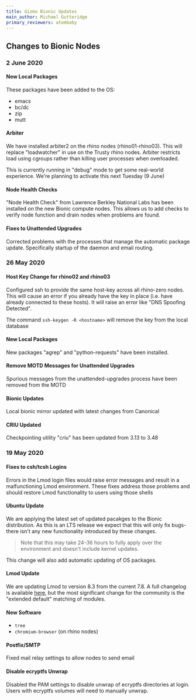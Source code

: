```yaml
---
title: Gizmo Bionic Updates
main_author: Michael Gutteridge
primary_reviewers: atombaby
---
```


## Changes to Bionic Nodes

### 2 June 2020

#### New Local Packages

These packages have been added to the OS:

 - emacs
 - bc/dc
 - zip
 - mutt

#### Arbiter

We have installed arbiter2 on the rhino nodes (rhino01-rhino03).  This will replace "loadwatcher" in use on the Trusty rhino nodes.  Arbiter restricts load using cgroups rather than killing user processes when overloaded.

This is currently running in "debug" mode to get some real-world experience.  We're planning to activate this next Tuesday (9 June)

#### Node Health Checks

"Node Health Check" from Lawrence Berkley National Labs has been installed on the new Bionic compute nodes.  This allows us to add checks to verify node function and drain nodes when problems are found.

#### Fixes to Unattended Upgrades

Corrected problems with the processes that manage the automatic package update.  Specifically startup of the daemon and email routing.

### 26 May 2020

#### Host Key Change for rhino02 and rhino03

Configured ssh to provide the same host-key across all rhino-zero nodes. This will cause an error if you already have the key in place (i.e. have already connected to these hosts).  It will raise an error like "DNS Spoofing Detected".

The command `ssh-keygen -R <hostname>` will remove the key from the local database

#### New Local Packages

New packages "agrep" and "python-requests" have been installed.

#### Remove MOTD Messages for Unattended Upgrades

Spurious messages from the unattended-upgrades process have been removed from the MOTD

#### Bionic Updates

Local bionic mirror updated with latest changes from Canonical

#### CRIU Updated

Checkpointing utility "criu" has been updated from 3.13 to 3.48

### 19 May 2020

#### Fixes to csh/tcsh Logins

Errors in the Lmod login files would raise error messages and result in a malfunctioning Lmod environment.  These fixes address those problems and should restore Lmod functionality to users using those shells

#### Ubuntu Update

We are applying the latest set of updated pacakges to the Bionic distribution. As this is an LTS release we expect that this will only fix bugs- there isn't any new functionality introduced by these changes.

> Note that this may take 24-36 hours to fully apply over the environment and doesn't include kernel updates.

This change will also add automatic updating of OS packages.

#### Lmod Update

We are updating Lmod to version 8.3 from the current 7.8.  A full changelog is available [here](https://github.com/TACC/Lmod), but the most significant change for the community is the "extended default" matching of modules.

#### New Software

 - `tree`
 - `chromium-browser` (on rhino nodes)

#### Postfix/SMTP

Fixed mail relay settings to allow nodes to send email

#### Disable ecryptfs Unwrap 

Disabled the PAM settings to disable unwrap of ecryptfs directories at login.  Users with ecryptfs volumes will need to manually unwrap.
